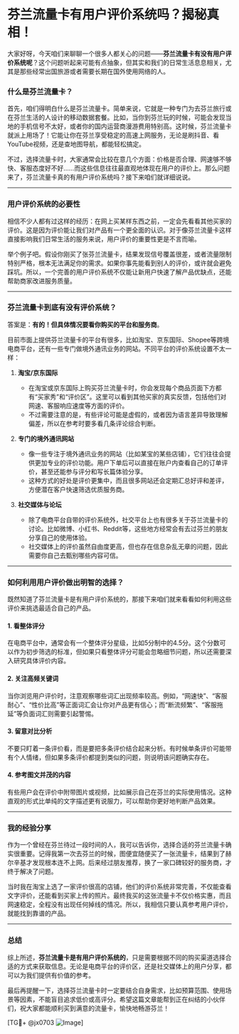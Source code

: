 # 芬兰流量卡有用户评价系统吗？揭秘真相！

大家好呀，今天咱们来聊聊一个很多人都关心的问题——**芬兰流量卡有没有用户评价系统呢**？这个问题听起来可能有点抽象，但其实和我们的日常生活息息相关，尤其是那些经常出国旅游或者需要长期在国外使用网络的人。

### 什么是芬兰流量卡？

首先，咱们得明白什么是芬兰流量卡。简单来说，它就是一种专门为去芬兰旅行或在芬兰生活的人设计的移动数据套餐。比如，当你到芬兰玩的时候，可能会发现当地的手机信号不太好，或者你的国内运营商漫游费用特别高。这时候，芬兰流量卡就派上用场了！它能让你在芬兰享受稳定的高速上网服务，无论是刷抖音、看YouTube视频，还是查地图导航，都能轻松搞定。

不过，选择流量卡时，大家通常会比较在意几个方面：价格是否合理、网速够不够快、客服态度好不好……而这些信息往往最直观地体现在用户的评价上。那么问题来了，芬兰流量卡真的有用户评价系统吗？接下来咱们就详细说说。

---

### 用户评价系统的必要性

相信不少人都有过这样的经历：在网上买某样东西之前，一定会先看看其他买家的评价。这是因为评价能让我们对产品有一个更全面的认识。对于像芬兰流量卡这样直接影响我们日常生活的服务来说，用户评价的重要性更是不言而喻。

举个例子吧。假设你刚买了张芬兰流量卡，结果发现信号覆盖很差，或者流量限制特别严格，根本无法满足你的需求。如果你事先能看到别人的评价，或许就会避免踩坑。所以，一个完善的用户评价系统不仅能让新用户快速了解产品优缺点，还能帮助商家改进服务质量。

---

### 芬兰流量卡到底有没有评价系统？

答案是：**有的！但具体情况要看你购买的平台和服务商**。

目前市面上提供芬兰流量卡的平台有很多，比如淘宝、京东国际、Shopee等跨境电商平台，还有一些专门做境外通讯业务的网站。不同平台的评价系统设置不太一样：

1. **淘宝/京东国际**
   - 在淘宝或京东国际上购买芬兰流量卡时，你会发现每个商品页面下方都有“买家秀”和“评价区”。这里可以看到其他买家的真实反馈，包括他们对网速、客服响应速度等方面的评价。
   - 不过需要注意的是，有些评论可能是虚假的，或者因为语言差异导致理解偏差，所以在参考时要多看几条评论综合判断。

2. **专门的境外通讯网站**
   - 像一些专注于境外通讯业务的网站（比如某宝的某些店铺），它们往往会提供更加专业的评价功能。用户下单后可以直接在账户内查看自己的订单评价，甚至还能参与评分和写长篇体验分享。
   - 这种方式的好处是评价更集中，而且很多网站还会定期汇总好评和差评，方便潜在客户快速筛选优质服务商。

3. **社交媒体与论坛**
   - 除了电商平台自带的评价系统外，社交平台上也有很多关于芬兰流量卡的讨论。比如微博、小红书、Reddit等，这些地方经常会有去过芬兰的朋友分享自己的使用体验。
   - 社交媒体上的评价虽然自由度更高，但也存在信息杂乱无章的问题，因此需要你自己去甄别哪些内容可信。

---

### 如何利用用户评价做出明智的选择？

既然知道了芬兰流量卡是有用户评价系统的，那接下来咱们就来看看如何利用这些评价来挑选最适合自己的产品。

#### 1. 看整体评分
在电商平台中，通常会有一个整体评分星级，比如5分制中的4.5分。这个分数可以作为初步筛选的标准，但如果只看整体评分可能会忽略细节问题，所以还需要深入研究具体评价内容。

#### 2. 关注高频关键词
当你浏览用户评价时，注意观察哪些词汇出现频率较高。例如，“网速快”、“客服耐心”、“性价比高”等正面词汇会让你对产品更有信心；而“断流频繁”、“客服拖延”等负面词汇则需要引起警惕。

#### 3. 留意对比分析
不要只盯着一条评价看，而是要把多条评价结合起来分析。有时候单条评价可能带有个人情绪，但如果多条评价都提到类似的问题，则说明该问题确实存在。

#### 4. 参考图文并茂的内容
有些用户会在评价中附带图片或视频，比如展示自己在芬兰的实际使用情况。这种直观的形式比单纯的文字描述更有说服力，可以帮助你更好地判断产品效果。

---

### 我的经验分享

作为一个曾经在芬兰待过一段时间的人，我可以告诉你，选择合适的芬兰流量卡确实很重要。记得我第一次去芬兰的时候，图便宜随便买了一张流量卡，结果到了赫尔辛基才发现根本连不上网。后来经过朋友推荐，换了一家口碑较好的服务商，才终于解决了问题。

当时我在淘宝上选了一家评价很高的店铺，他们的评价系统非常完善，不仅能查看文字评价，还能看到买家上传的照片。最终我买的这张流量卡不仅价格实惠，而且网速稳定，全程没有出现任何掉线的情况。所以，我相信只要认真参考用户评价，就能找到靠谱的产品。

---

### 总结

综上所述，**芬兰流量卡是有用户评价系统的**，只是需要根据不同的购买渠道选择合适的方式来获取信息。无论是电商平台的评价区，还是社交媒体上的用户分享，都可以为我们提供有价值的参考。

最后再提醒一下，选择芬兰流量卡时一定要结合自身需求，比如预算范围、使用场景等因素，不能盲目追求低价或高评分。希望这篇文章能帮到正在纠结的小伙伴们，祝大家都能顺利买到满意的流量卡，愉快地畅游芬兰！

[TG💪+ @jx0703 ![Image](https://github.com/user-attachments/assets/dbca1d08-cadb-493c-b0ec-ad6f7a83f270)]